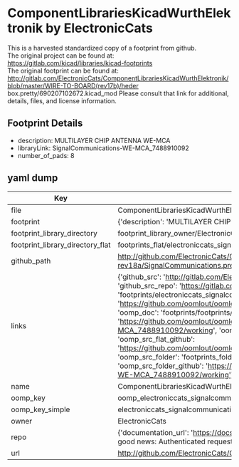 # ComponentLibrariesKicadWurthElektronik by ElectronicCats  
This is a harvested standardized copy of a footprint from github.  
The original project can be found at:  
https://gitlab.com/kicad/libraries/kicad-footprints  
The original footprint can be found at:
http://gitlab.com/ElectronicCats/ComponentLibrariesKicadWurthElektronik/blob/master/WIRE-TO-BOARD(rev17b)/heder box.pretty/690207102672.kicad_mod
Please consult that link for additional, details, files, and license information.  
## Footprint Details
* description: MULTILAYER CHIP ANTENNA WE-MCA  
* libraryLink: SignalCommunications-WE-MCA_7488910092  
* number_of_pads: 8  
## yaml dump  
| Key | Value |  
| --- | --- |  
| file | ComponentLibrariesKicadWurthElektronik/SIGNAL-COMMUNICATIONS-rev18a/SignalCommunications.pretty/SignalCommunications-WE-MCA_7488910092.kicad_mod |  
| footprint | {'description': 'MULTILAYER CHIP ANTENNA WE-MCA', 'libraryLink': 'SignalCommunications-WE-MCA_7488910092', 'number_of_pads': 8} |  
| footprint_library_directory | footprint_library_owner/ElectronicCats_ComponentLibrariesKicadWurthElektronik |  
| footprint_library_directory_flat | footprints_flat/electroniccats_signalcommunications_signalcommunications_we_mca_7488910092/working |  
| github_path | http://github.com/ElectronicCats/ComponentLibrariesKicadWurthElektronik/blob/master/SIGNAL-COMMUNICATIONS-rev18a/SignalCommunications.pretty/SignalCommunications-WE-MCA_7488910092.kicad_mod |  
| links | {'github_src': 'http://gitlab.com/ElectronicCats/ComponentLibrariesKicadWurthElektronik/blob/master/WIRE-TO-BOARD(rev17b)/heder box.pretty/690207102672.kicad_mod', 'github_src_repo': 'https://gitlab.com/kicad/libraries/kicad-footprints', 'oomp_bot': 'footprints/electroniccats_signalcommunications_signalcommunications_we_mca_7488910092/working', 'oomp_bot_github': 'https://github.com/oomlout/oomlout_oomp_footprint_bot/tree/main/footprints/electroniccats_signalcommunications_signalcommunications_we_mca_7488910092/working', 'oomp_doc': 'footprints/footprints/ElectronicCats/SignalCommunications/SignalCommunications-WE-MCA_7488910092/working/', 'oomp_doc_github': 'https://github.com/oomlout/oomlout_oomp_footprint_doc/tree/main/footprints/footprints/ElectronicCats/SignalCommunications/SignalCommunications-WE-MCA_7488910092/working', 'oomp_src_flat': 'footprints_flat/footprints_flat/electroniccats_signalcommunications_signalcommunications_we_mca_7488910092/working', 'oomp_src_flat_github': 'https://github.com/oomlout/oomlout_oomp_footprint_src/tree/main/footprints_flat/electroniccats_signalcommunications_signalcommunications_we_mca_7488910092/working', 'oomp_src_folder': 'footprints_folder/footprints_folder/ElectronicCats/SignalCommunications/SignalCommunications-WE-MCA_7488910092/working', 'oomp_src_folder_github': 'https://github.com/oomlout/oomlout_oomp_footprint_src/tree/main/footprints_folder/ElectronicCats/SignalCommunications/SignalCommunications-WE-MCA_7488910092/working'} |  
| name | ComponentLibrariesKicadWurthElektronik |  
| oomp_key | oomp_electroniccats_signalcommunications_signalcommunications_we_mca_7488910092 |  
| oomp_key_simple | electroniccats_signalcommunications_signalcommunications_we_mca_7488910092 |  
| owner | ElectronicCats |  
| repo | {'documentation_url': 'https://docs.github.com/rest/overview/resources-in-the-rest-api#rate-limiting', 'message': "API rate limit exceeded for 84.66.173.59. (But here's the good news: Authenticated requests get a higher rate limit. Check out the documentation for more details.)"} |  
| url | http://github.com/ElectronicCats/ComponentLibrariesKicadWurthElektronik |  

